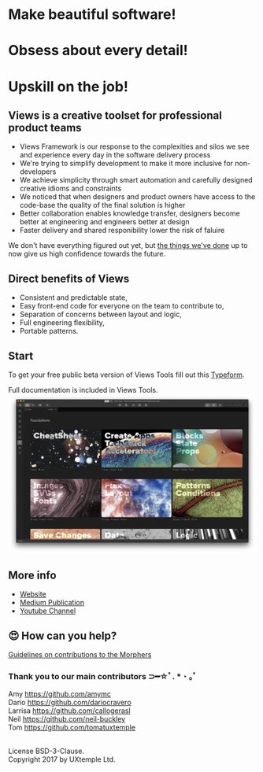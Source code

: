 # Make beautiful software!
# Obsess about every detail!
# Upskill on the job!

## Views is a creative toolset for professional product teams

* Views Framework is our response to the complexities and silos we see and experience every day in the software delivery process
* We're trying to simplify development to make it more inclusive for non-developers
* We achieve simplicity through smart automation and carefully designed creative idioms and constraints
* We noticed that when designers and product owners have access to the code-base the quality of the final solution is higher
* Better collaboration enables knowledge transfer, designers become better at engineering and engineers better at design
* Faster delivery and shared responibility lower the risk of faluire

We don't have everything figured out yet, but [the things we've done](https://design.views.tools/) up to now give us high confidence towards the future.

## Direct benefits of Views

* Consistent and predictable state, 
* Easy front-end code for everyone on the team to contribute to,
* Separation of concerns between layout and logic,
* Full engineering flexibility,
* Portable patterns.

## Start

To get your free public beta version of Views Tools fill out this [Typeform](https://tom734512.typeform.com/to/yyz1Ja).

Full documentation is included in Views Tools. ![Views Tools](/images/Tools.jpg)

## More info

* [Website](https://design.views.tools/)
* [Medium Publication](https://medium.com/viewstools)
* [Youtube Channel](https://www.youtube.com/watch?v=HyLWk813xYw)

## 😍 How can you help?

[Guidelines on contributions to the Morphers](https://github.com/viewstools/morph/blob/master/CONTRIBUTING.md)

### Thank you to our main contributors ⊃━☆ﾟ. \* ･ ｡ﾟ

Amy https://github.com/amymc</br>
Dario https://github.com/dariocravero</br>
Larrisa https://github.com/callogerasl</br>
Neil https://github.com/neil-buckley</br>
Tom https://github.com/tomatuxtemple</br></br>

License BSD-3-Clause.<br>
Copyright 2017 by UXtemple Ltd.
